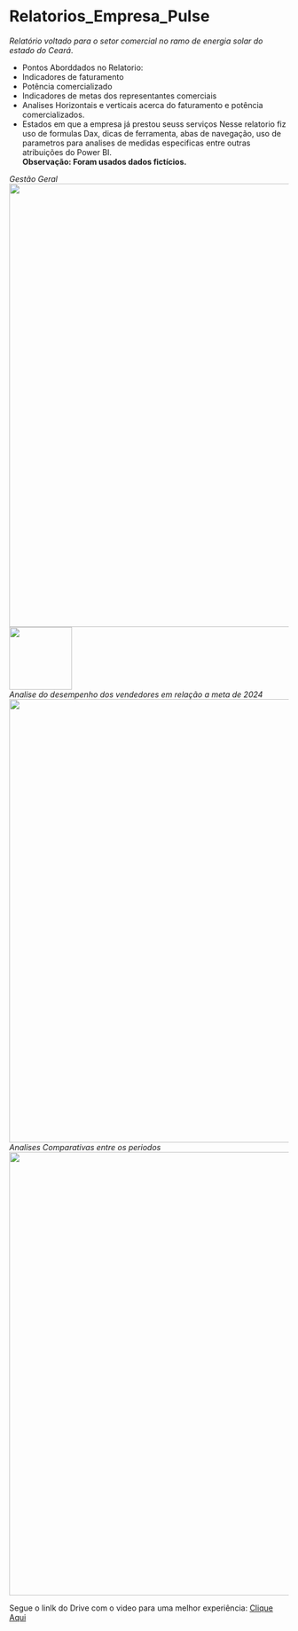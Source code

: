 # Relatorios_Empresa_Pulse
*Relatório voltado para o setor comercial no ramo de energia solar do estado do Ceará*. <br>
- Pontos Aborddados no Relatorio: <br>
- Indicadores de faturamento <br>
- Potência comercializado <br>
- Indicadores de metas dos representantes comerciais <br>
- Analises Horizontais e verticais acerca do faturamento e potência comercializados. <br>
- Estados em que a empresa já prestou seuss serviços
Nesse relatorio fiz uso de formulas Dax, dicas de ferramenta, abas de navegação, uso de parametros para analises de medidas especificas entre outras atribuições do Power BI. <br>
**Observação: Foram usados dados fictícios.** <br>

*Gestão Geral* <br>
<img src="https://github.com/matheus-oliveir4/Relatorios_Empresa_Pulse/blob/main/Pagina01.png" width= 800px>
<img src="https://github.com/matheus-oliveir4/Relatorios_Empresa_Pulse/blob/main/Medidas01.png" width= 112.7px>
<br>
*Analise do desempenho dos vendedores em relação a meta de 2024* <br>
<img src="https://github.com/matheus-oliveir4/Relatorios_Empresa_Pulse/blob/main/Pagina02.png" width= 800px> <br>
*Analises Comparativas entre os periodos* <br>
 <img src="https://github.com/matheus-oliveir4/Relatorios_Empresa_Pulse/blob/main/Pagina03.png" width= 800px> <br>

Segue o linlk do Drive com o video para uma melhor experiência:
[Clique Aqui](https://drive.google.com/drive/folders/1ocbAAoBPPHFXYbv6WStm87lzdKeBrus3?usp=sharing)
